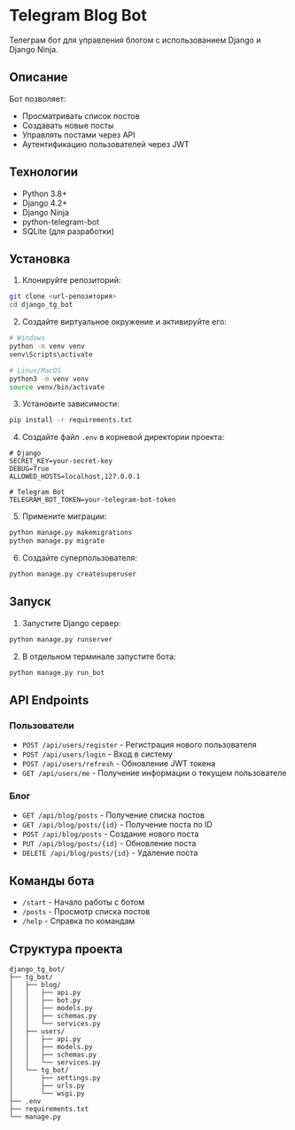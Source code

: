 # Telegram Blog Bot

Телеграм бот для управления блогом с использованием Django и Django Ninja.

## Описание

Бот позволяет:
- Просматривать список постов
- Создавать новые посты
- Управлять постами через API
- Аутентификацию пользователей через JWT

## Технологии

- Python 3.8+
- Django 4.2+
- Django Ninja
- python-telegram-bot
- SQLite (для разработки)

## Установка

1. Клонируйте репозиторий:
```bash
git clone <url-репозитория>
cd django_tg_bot
```

2. Создайте виртуальное окружение и активируйте его:
```bash
# Windows
python -m venv venv
venv\Scripts\activate

# Linux/MacOS
python3 -m venv venv
source venv/bin/activate
```

3. Установите зависимости:
```bash
pip install -r requirements.txt
```

4. Создайте файл `.env` в корневой директории проекта:
```env
# Django
SECRET_KEY=your-secret-key
DEBUG=True
ALLOWED_HOSTS=localhost,127.0.0.1

# Telegram Bot
TELEGRAM_BOT_TOKEN=your-telegram-bot-token

```

5. Примените миграции:
```bash
python manage.py makemigrations
python manage.py migrate
```

6. Создайте суперпользователя:
```bash
python manage.py createsuperuser
```

## Запуск

1. Запустите Django сервер:
```bash
python manage.py runserver
```

2. В отдельном терминале запустите бота:
```bash
python manage.py run_bot
```

## API Endpoints

### Пользователи
- `POST /api/users/register` - Регистрация нового пользователя
- `POST /api/users/login` - Вход в систему
- `POST /api/users/refresh` - Обновление JWT токена
- `GET /api/users/me` - Получение информации о текущем пользователе

### Блог
- `GET /api/blog/posts` - Получение списка постов
- `GET /api/blog/posts/{id}` - Получение поста по ID
- `POST /api/blog/posts` - Создание нового поста
- `PUT /api/blog/posts/{id}` - Обновление поста
- `DELETE /api/blog/posts/{id}` - Удаление поста

## Команды бота

- `/start` - Начало работы с ботом
- `/posts` - Просмотр списка постов
- `/help` - Справка по командам

## Структура проекта

```
django_tg_bot/
├── tg_bot/
│   ├── blog/
│   │   ├── api.py
│   │   ├── bot.py
│   │   ├── models.py
│   │   ├── schemas.py
│   │   └── services.py
│   ├── users/
│   │   ├── api.py
│   │   ├── models.py
│   │   ├── schemas.py
│   │   └── services.py
│   └── tg_bot/
│       ├── settings.py
│       ├── urls.py
│       └── wsgi.py
├── .env
├── requirements.txt
└── manage.py
```
